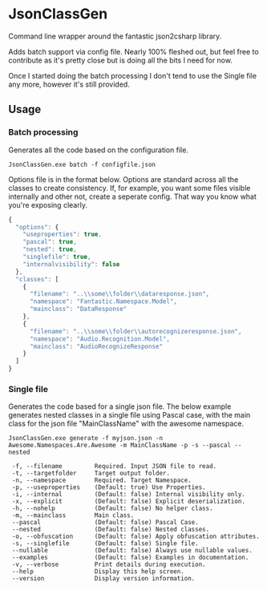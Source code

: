 # JsonClassGen
Command line wrapper around the fantastic json2csharp library.  

Adds batch support via config file.  Nearly 100% fleshed out, but feel free to contribute as it's pretty close but is doing all the bits I need for now.  

Once I started doing the batch processing I don't tend to use the Single file any more, however it's still provided.

## Usage 
### Batch processing
Generates all the code based on the configuration file.
```
JsonClassGen.exe batch -f configfile.json 
```
Options file is in the format below.  Options are standard across all the classes to create consistency.  If, for example, you want some files visible internally and other not, create a seperate config.  That way you know what you're exposing clearly.

``` javascript
{
  "options": {
    "useproperties": true,
    "pascal": true,
    "nested": true,
    "singlefile": true,
    "internalvisibility": false
  },
  "classes": [
    {
      "filename": "..\\some\\folder\\dataresponse.json",
      "namespace": "Fantastic.Namespace.Model",
      "mainclass": "DataResponse"
    },
    {
      "filename": "..\\some\\folder\\autorecognizeresponse.json",
      "namespace": "Audio.Recognition.Model",
      "mainclass": "AudioRecognizeResponse"
    }
  ]
}

```
### Single file
Generates the code based for a single json file.  The below example generates nested classes in a single file using Pascal case, with the main class for the json file "MainClassName" with the awesome namespace.

```
JsonClassGen.exe generate -f myjson.json -n Awesome.Namespaces.Are.Awesome -m MainClassName -p -s --pascal --nested

 -f, --filename         Required. Input JSON file to read.
 -t, --targetfolder     Target output folder.
 -n, --namespace        Required. Target Namespace.
 -p, --useproperties    (Default: true) Use Properties.
 -i, --internal         (Default: false) Internal visibility only.
 -x, --explicit         (Default: false) Explicit deserialization.
 -h, --nohelp           (Default: false) No helper class.
 -m, --mainclass        Main class.
 --pascal               (Default: false) Pascal Case.
 --nested               (Default: false) Nested classes.
 -o, --obfuscation      (Default: false) Apply obfuscation attributes.
 -s, --singlefile       (Default: false) Single file.
 --nullable             (Default: false) Always use nullable values.
 --examples             (Default: false) Examples in documentation.
 -v, --verbose          Print details during execution.
 --help                 Display this help screen.
 --version              Display version information.
```
